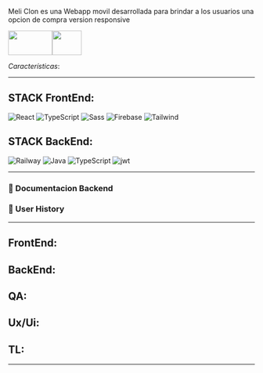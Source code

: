 Meli Clon es una Webapp movil desarrollada para brindar a los usuarios una opcion de compra version responsive

<img src="https://external-content.duckduckgo.com/iu/?u=https%3A%2F%2Ftse1.mm.bing.net%2Fth%3Fid%3DOIP.vWC5RURCV1fBl8udlr42cgHaDv%26pid%3DApi&f=1&ipt=25e1166774498de547b04fa85d5cba2422af1373ebbb19149fe2632c44907b2a&ipo=images" width="90" height="50"><img src="https://scontent.fros2-2.fna.fbcdn.net/v/t39.30808-6/299186025_168808675676315_5272485203387695428_n.jpg?_nc_cat=111&ccb=1-7&_nc_sid=a2f6c7&_nc_ohc=B6yrMkKiHwMAX-0xQ9t&_nc_ht=scontent.fros2-2.fna&oh=00_AfDGN0Yye0kK4s7iF8tR8x3JYTWnC17bqUOw9YD69lGnew&oe=64F93DA6" width="60" height="50">


*Características*:

<hr/>

## STACK FrontEnd:

![React](https://img.shields.io/badge/Angular-E23237?style=for-the-badge&logo=angular&logoColor=black) ![TypeScript](https://img.shields.io/badge/TypeScript-blue.svg?style=for-the-badge&logo=TypeScript&logoColor=white) ![Sass](https://img.shields.io/badge/SCSS-CC6699?style=for-the-badge&logo=sass&logoColor=white) ![Firebase](https://img.shields.io/badge/Firebase-FFCA28?style=for-the-badge&logo=firebase&logoColor=white) ![Tailwind](https://img.shields.io/badge/Tailwind-06B6D4?style=for-the-badge&logo=tailwindcss&logoColor=white)

## STACK BackEnd:

![Railway](https://img.shields.io/badge/Railway-0B0D0E?style=for-the-badge&logo=railway&logoColor=white) ![Java](https://img.shields.io/badge/Java-%23404d59.svg?style=for-the-badge&logo=JAVA&logoColor=%2361DAFB) ![TypeScript](https://img.shields.io/badge/TypeScript-blue.svg?style=for-the-badge&logo=TypeScript&logoColor=white) ![jwt](https://img.shields.io/badge/JWT-000000?style=for-the-badge&logo=JSON%20web%20tokens&logoColor=white)

<hr/>

### 🔗 Documentacion Backend

### 🔗 User History

<hr/>

## FrontEnd:

## BackEnd:

## QA:

## Ux/Ui:

## TL:

 <hr/>
